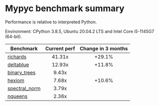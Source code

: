 # Mypyc benchmark summary

Performance is relative to interpreted Python.

Environment: CPython 3.8.5, Ubuntu 20.04.2 LTS and Intel Core i5-1145G7 (64-bit).

| Benchmark | Current perf | Change in 3 months |
| --- | :---: | :---: |
| [richards](benchmarks/richards.md) | 41.31x | +29.1% |
| [deltablue](benchmarks/deltablue.md) | 12.93x | +11.8% |
| [binary_trees](benchmarks/binary_trees.md) | 9.43x |  |
| [hexiom](benchmarks/hexiom.md) | 7.68x | +10.6% |
| [spectral_norm](benchmarks/spectral_norm.md) | 3.79x |  |
| [nqueens](benchmarks/nqueens.md) | 2.36x |  |
